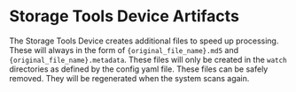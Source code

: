 # Storage Tools Device Artifacts

The Storage Tools Device creates additional files to speed up processing.  These will always in the form of `{original_file_name}.md5` and `{original_file_name}.metadata`. These files will only be created in the `watch` directories as defined by the config yaml file.  These files can be safely removed. They will be regenerated when the system scans again.
